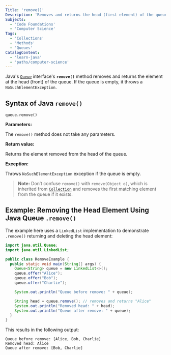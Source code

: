 ```yaml
---
Title: 'remove()'
Description: 'Removes and returns the head (first element) of the queue, throwing an exception if the queue is empty.'
Subjects:
  - 'Code Foundations'
  - 'Computer Science'
Tags:
  - 'Collections'
  - 'Methods'
  - 'Queues'
CatalogContent:
  - 'learn-java'
  - 'paths/computer-science'
---
```


Java's [`Queue`](https://www.codecademy.com/resources/docs/java/queue) interface's **`remove()`** method removes and returns the element at the head (front) of the queue. If the queue is empty, it throws a `NoSuchElementException`.

## Syntax of Java `remove()`

```pseudo
queue.remove()
```

**Parameters:**

The `remove()` method does not take any parameters.

**Return value:**

Returns the element removed from the head of the queue.

**Exception:**

Throws `NoSuchElementException` exception if the queue is empty.

> **Note:** Don’t confuse `remove()` with `remove(Object o)`, which is inherited from [`Collection`](https://www.codecademy.com/resources/docs/java/collection) and removes the first matching element from the queue if it exists.

## Example: Removing the Head Element Using Java Queue `.remove()`

The example here uses a `LinkedList` implementation to demonstrate `.remove()` returning and deleting the head element:

```java
import java.util.Queue;
import java.util.LinkedList;

public class RemoveExample {
  public static void main(String[] args) {
    Queue<String> queue = new LinkedList<>();
    queue.offer("Alice");
    queue.offer("Bob");
    queue.offer("Charlie");

    System.out.println("Queue before remove: " + queue);

    String head = queue.remove(); // removes and returns "Alice"
    System.out.println("Removed head: " + head);
    System.out.println("Queue after remove: " + queue);
  }
}
```

This results in the following output:

```shell
Queue before remove: [Alice, Bob, Charlie]
Removed head: Alice
Queue after remove: [Bob, Charlie]
```
